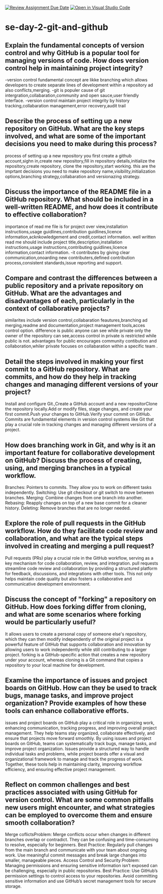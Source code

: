 [![Review Assignment Due Date](https://classroom.github.com/assets/deadline-readme-button-22041afd0340ce965d47ae6ef1cefeee28c7c493a6346c4f15d667ab976d596c.svg)](https://classroom.github.com/a/8wgCKhpZ)
[![Open in Visual Studio Code](https://classroom.github.com/assets/open-in-vscode-2e0aaae1b6195c2367325f4f02e2d04e9abb55f0b24a779b69b11b9e10269abc.svg)](https://classroom.github.com/online_ide?assignment_repo_id=15588945&assignment_repo_type=AssignmentRepo)
# se-day-2-git-and-github
## Explain the fundamental concepts of version control and why GitHub is a popular tool for managing versions of code. How does version control help in maintaining project integrity?
-version control fundamental concept are likke branching which allows developers to create separate lines of development within a repository ad also conflicts,merging.
-git is populer cause of git intergration,collabaration,community and open sauce,user friendly interface.
-version control maintain project integrity by history tracking,collabaration management,error recovery,audit trail

## Describe the process of setting up a new repository on GitHub. What are the key steps involved, and what are some of the important decisions you need to make during this process?
process of setting up a new repository you first create a github account,sighn in,create new repository,fill in repository details,initialize the repository,create repository,
clone the repository,start working.
this are the imprtant decisions  you need to make repository name,visibility,initialization options,branching strategy,collabaration and versionazing strategy.


## Discuss the importance of the README file in a GitHub repository. What should be included in a well-written README, and how does it contribute to effective collaboration?
importance of read me file is for project over view,installation instructions,usage guidlines,contribution guidlines,licence information,acknkowledgement and credit,contact information.
well written read me should include project title,description,installation instructions,usage instructions,contributing guidlines,licence information,contact information.
-it contributes by giving clear communication,onoarding new contributers,defined contribution process,consistent standards,issue reporting and support.

## Compare and contrast the differences between a public repository and a private repository on GitHub. What are the advantages and disadvantages of each, particularly in the context of collaborative projects?
similarites include version control,collabaration feautures,branching ad merging,readme and documentation,project management tools,acces control option.
difference is public anyone can see while private only the owner of the repository can see,access control in private is restricted while public is not.
advantages for public encourages community contibution and collaboration,whiler private focuses on collabaration within a specific team .

## Detail the steps involved in making your first commit to a GitHub repository. What are commits, and how do they help in tracking changes and managing different versions of your project?
Install and configure Git.,Create a GitHub account and a new repositorClone the repository locally.Add or modify files, stage changes, and create your first commit.Push your changes to GitHub.Verify your commit on GitHub.
Commits are fundamental elements in version control systems like Git that play a crucial role in tracking changes and managing different versions of a project.
## How does branching work in Git, and why is it an important feature for collaborative development on GitHub? Discuss the process of creating, using, and merging branches in a typical workflow.
Branches: Pointers to commits. They allow you to work on different tasks independently.
Switching: Use git checkout or git switch to move between branches.
Merging: Combine changes from one branch into another.
Rebasing: Reapply changes on top of a new base commit for a cleaner history.
Deleting: Remove branches that are no longer needed.
## Explore the role of pull requests in the GitHub workflow. How do they facilitate code review and collaboration, and what are the typical steps involved in creating and merging a pull request?
Pull requests (PRs) play a crucial role in the GitHub workflow, serving as a key mechanism for code collaboration, review, and integration.
pull requests streamline code review and collaboration by providing a structured platform for feedback, discussions, and integrations with other tools. This not only helps maintain code quality but also fosters a collaborative and communicative development environment.

## Discuss the concept of "forking" a repository on GitHub. How does forking differ from cloning, and what are some scenarios where forking would be particularly useful?
 It allows users to create a personal copy of someone else's repository, which they can then modify independently of the original project
 is a powerful feature of GitHub that supports collaboration and innovation by allowing users to work independently while still contributing to a larger project.
  forking is a GitHub-specific action that creates a new repository under your account, whereas cloning is a Git command that copies a repository to your local machine for development.
  
## Examine the importance of issues and project boards on GitHub. How can they be used to track bugs, manage tasks, and improve project organization? Provide examples of how these tools can enhance collaborative efforts.
 issues and project boards on GitHub play a critical role in organizing work, enhancing communication, tracking progress, and improving overall project management. They help teams stay organized, collaborate effectively, and ensure that projects move forward smoothly.
 By using issues and project boards on GitHub, teams can systematically track bugs, manage tasks, and improve project organization. Issues provide a structured way to handle individual tasks and problems, while project boards offer a visual and organizational framework to manage and track the progress of work. Together, these tools help in maintaining clarity, improving workflow efficiency, and ensuring effective project management.
 
## Reflect on common challenges and best practices associated with using GitHub for version control. What are some common pitfalls new users might encounter, and what strategies can be employed to overcome them and ensure smooth collaboration?
Merge coflictsProblem: Merge conflicts occur when changes in different branches overlap or contradict. They can be confusing and time-consuming to resolve, especially for beginners.
Best Practice: Regularly pull changes from the main branch and communicate with your team about ongoing work. Use meaningful commit messages and break large changes into smaller, manageable pieces.
Access Control and Security:Problem: Managing permissions and ensuring sensitive information isn’t exposed can be challenging, especially in public repositories.
Best Practice: Use GitHub’s permission settings to control access to your repositories. Avoid committing sensitive information and use GitHub’s secret management tools for secure storage.

